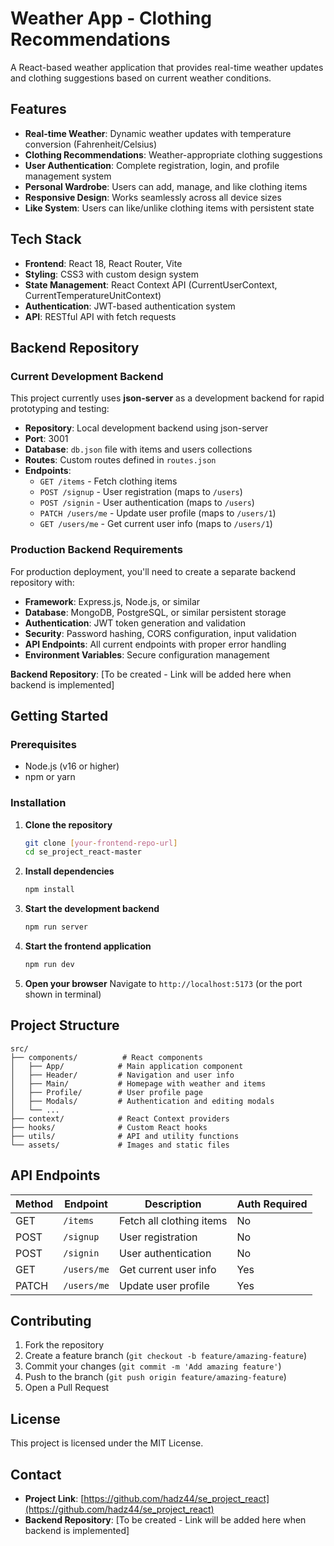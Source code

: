 # Weather App - Clothing Recommendations

A React-based weather application that provides real-time weather updates and clothing suggestions based on current weather conditions.

## Features

- **Real-time Weather**: Dynamic weather updates with temperature conversion (Fahrenheit/Celsius)
- **Clothing Recommendations**: Weather-appropriate clothing suggestions
- **User Authentication**: Complete registration, login, and profile management system
- **Personal Wardrobe**: Users can add, manage, and like clothing items
- **Responsive Design**: Works seamlessly across all device sizes
- **Like System**: Users can like/unlike clothing items with persistent state

## Tech Stack

- **Frontend**: React 18, React Router, Vite
- **Styling**: CSS3 with custom design system
- **State Management**: React Context API (CurrentUserContext, CurrentTemperatureUnitContext)
- **Authentication**: JWT-based authentication system
- **API**: RESTful API with fetch requests

## Backend Repository

### Current Development Backend
This project currently uses **json-server** as a development backend for rapid prototyping and testing:

- **Repository**: Local development backend using json-server
- **Port**: 3001
- **Database**: `db.json` file with items and users collections
- **Routes**: Custom routes defined in `routes.json`
- **Endpoints**: 
  - `GET /items` - Fetch clothing items
  - `POST /signup` - User registration (maps to `/users`)
  - `POST /signin` - User authentication (maps to `/users`)
  - `PATCH /users/me` - Update user profile (maps to `/users/1`)
  - `GET /users/me` - Get current user info (maps to `/users/1`)

### Production Backend Requirements
For production deployment, you'll need to create a separate backend repository with:

- **Framework**: Express.js, Node.js, or similar
- **Database**: MongoDB, PostgreSQL, or similar persistent storage
- **Authentication**: JWT token generation and validation
- **Security**: Password hashing, CORS configuration, input validation
- **API Endpoints**: All current endpoints with proper error handling
- **Environment Variables**: Secure configuration management

**Backend Repository**: [To be created - Link will be added here when backend is implemented]

## Getting Started

### Prerequisites
- Node.js (v16 or higher)
- npm or yarn

### Installation

1. **Clone the repository**
   ```bash
   git clone [your-frontend-repo-url]
   cd se_project_react-master
   ```

2. **Install dependencies**
   ```bash
   npm install
   ```

3. **Start the development backend**
   ```bash
   npm run server
   ```

4. **Start the frontend application**
   ```bash
   npm run dev
   ```

5. **Open your browser**
   Navigate to `http://localhost:5173` (or the port shown in terminal)

## Project Structure

```
src/
├── components/          # React components
│   ├── App/            # Main application component
│   ├── Header/         # Navigation and user info
│   ├── Main/           # Homepage with weather and items
│   ├── Profile/        # User profile page
│   ├── Modals/         # Authentication and editing modals
│   └── ...
├── context/            # React Context providers
├── hooks/              # Custom React hooks
├── utils/              # API and utility functions
└── assets/             # Images and static files
```

## API Endpoints

| Method | Endpoint | Description | Auth Required |
|--------|----------|-------------|---------------|
| GET | `/items` | Fetch all clothing items | No |
| POST | `/signup` | User registration | No |
| POST | `/signin` | User authentication | No |
| GET | `/users/me` | Get current user info | Yes |
| PATCH | `/users/me` | Update user profile | Yes |

## Contributing

1. Fork the repository
2. Create a feature branch (`git checkout -b feature/amazing-feature`)
3. Commit your changes (`git commit -m 'Add amazing feature'`)
4. Push to the branch (`git push origin feature/amazing-feature`)
5. Open a Pull Request

## License

This project is licensed under the MIT License.

## Contact

- **Project Link**: [https://github.com/hadz44/se_project_react](https://github.com/hadz44/se_project_react)
- **Backend Repository**: [To be created - Link will be added here when backend is implemented]
